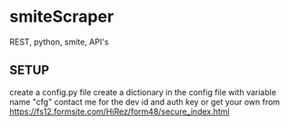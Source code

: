 # smiteScraper
REST, python, smite, API's

## SETUP
create a config.py file
create a dictionary in the config file with variable name "cfg"
contact me for the dev id and auth key or get your own from https://fs12.formsite.com/HiRez/form48/secure_index.html
